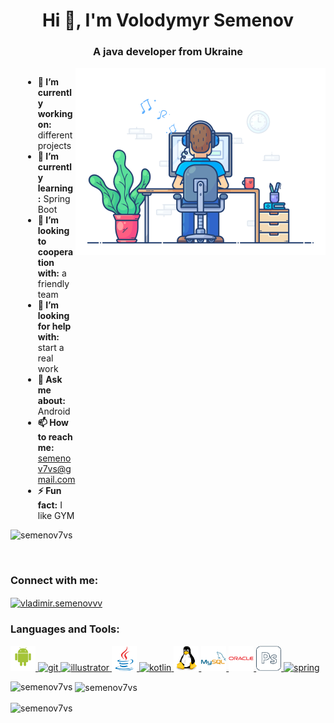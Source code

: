 <h1 align="center">Hi 👋, I'm Volodymyr Semenov</h1>
<h3 align="center">A java developer from Ukraine</h3>
<img align="right" alt="Coding" width="400" src="https://raw.githubusercontent.com/SupianIDz/SupianIDz/main/coding.gif">

<div style="float: right; width: calc(100% - 420px); padding-left: 20px;">
  <ul>
    <li><strong>🔭 I’m currently working on:</strong> different projects</li>
    <li><strong>🌱 I’m currently learning:</strong> Spring Boot</li>
    <li><strong>👯 I’m looking to cooperation with:</strong> a friendly team</li>
    <li><strong>🤝 I’m looking for help with:</strong> start a real work</li>
    <li><strong>💬 Ask me about:</strong> Android</li>
    <li><strong>📫 How to reach me:</strong> <a href="mailto:semenov7vs@gmail.com">semenov7vs@gmail.com</a></li>
    <li><strong>⚡ Fun fact:</strong> I like GYM</li>
  </ul>
</div>

<p align="left"> <img src="https://komarev.com/ghpvc/?username=semenov7vs&label=Profile%20views&color=0e75b6&style=flat" alt="semenov7vs" /> </p>

<p align="left"> <a href="https://twitter.com/" target="blank"><img src="https://img.shields.io/twitter/follow/?logo=twitter&style=for-the-badge" alt="" /></a> </p>

<h3 align="left">Connect with me:</h3>
<p align="left">
  <a href="https://instagram.com/vladimir.semenovvv" target="blank"><img align="center" src="https://raw.githubusercontent.com/rahuldkjain/github-profile-readme-generator/master/src/images/icons/Social/instagram.svg" alt="vladimir.semenovvv" height="30" width="40" /></a>
</p>

<h3 align="left">Languages and Tools:</h3>
<p align="left"> <a href="https://developer.android.com" target="_blank" rel="noreferrer"> <img src="https://raw.githubusercontent.com/devicons/devicon/master/icons/android/android-original-wordmark.svg" alt="android" width="40" height="40"/> </a> <a href="https://git-scm.com/" target="_blank" rel="noreferrer"> <img src="https://www.vectorlogo.zone/logos/git-scm/git-scm-icon.svg" alt="git" width="40" height="40"/> </a> <a href="https://www.adobe.com/in/products/illustrator.html" target="_blank" rel="noreferrer"> <img src="https://www.vectorlogo.zone/logos/adobe_illustrator/adobe_illustrator-icon.svg" alt="illustrator" width="40" height="40"/> </a> <a href="https://www.java.com" target="_blank" rel="noreferrer"> <img src="https://raw.githubusercontent.com/devicons/devicon/master/icons/java/java-original.svg" alt="java" width="40" height="40"/> </a> <a href="https://kotlinlang.org" target="_blank" rel="noreferrer"> <img src="https://www.vectorlogo.zone/logos/kotlinlang/kotlinlang-icon.svg" alt="kotlin" width="40" height="40"/> </a> <a href="https://www.linux.org/" target="_blank" rel="noreferrer"> <img src="https://raw.githubusercontent.com/devicons/devicon/master/icons/linux/linux-original.svg" alt="linux" width="40" height="40"/> </a> <a href="https://www.mysql.com/" target="_blank" rel="noreferrer"> <img src="https://raw.githubusercontent.com/devicons/devicon/master/icons/mysql/mysql-original-wordmark.svg" alt="mysql" width="40" height="40"/> </a> <a href="https://www.oracle.com/" target="_blank" rel="noreferrer"> <img src="https://raw.githubusercontent.com/devicons/devicon/master/icons/oracle/oracle-original.svg" alt="oracle" width="40" height="40"/> </a> <a href="https://www.photoshop.com/en" target="_blank" rel="noreferrer"> <img src="https://raw.githubusercontent.com/devicons/devicon/master/icons/photoshop/photoshop-line.svg" alt="photoshop" width="40" height="40"/> </a> <a href="https://spring.io/" target="_blank" rel="noreferrer"> <img src="https://www.vectorlogo.zone/logos/springio/springio-icon.svg" alt="spring" width="40" height="40"/> </a> </p>

<p><img align="left" src="https://github-readme-stats.vercel.app/api/top-langs?username=semenov7vs&show_icons=true&locale=en&layout=compact" alt="semenov7vs" /></p>

<p>&nbsp;<img align="center" src="https://github-readme-stats.vercel.app/api?username=semenov7vs&show_icons=true&locale=en" alt="semenov7vs" /></p>

<p><img align="center" src="https://github-readme-streak-stats.herokuapp.com/?user=semenov7vs&" alt="semenov7vs" /></p>
